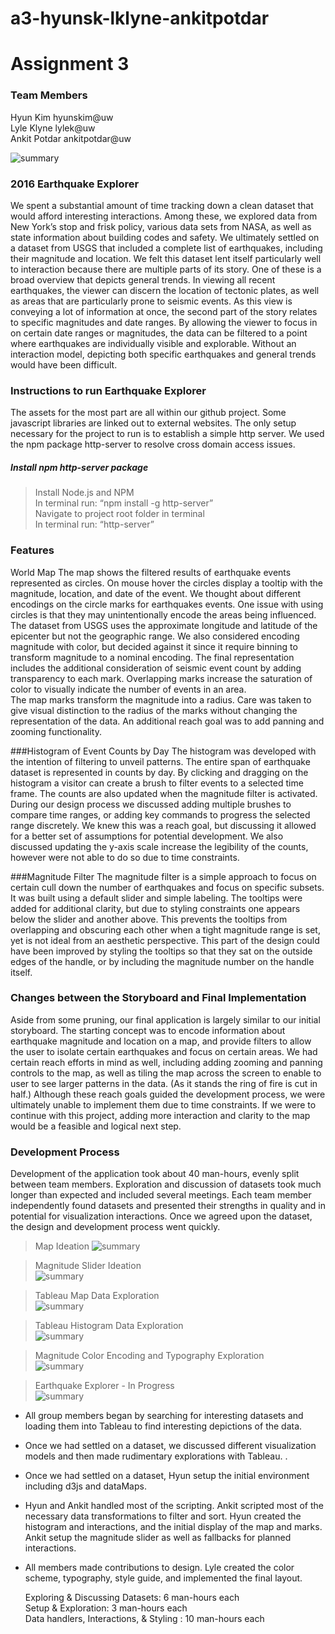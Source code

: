 # a3-hyunsk-lklyne-ankitpotdar

# Assignment 3

### Team Members

Hyun Kim hyunskim@uw  
Lyle Klyne lylek@uw  
Ankit Potdar ankitpotdar@uw  

![summary](https://github.com/CSE512-16S/a3-hyunsk-lklyne-ankitpotdar/blob/dev/readme_assets/final%20visualization.png)

### 2016 Earthquake Explorer

We spent a substantial amount of time tracking down a clean dataset that would afford interesting interactions. Among these, we explored data from New York’s stop and frisk policy, various data sets from NASA, as well as state information about building codes and safety. We ultimately settled on a dataset from USGS that included a complete list of earthquakes, including their magnitude and location. We felt this dataset lent itself particularly well to interaction because there are multiple parts of its story. One of these is a broad overview that depicts general trends. In viewing all recent earthquakes, the viewer can discern the location of tectonic plates, as well as areas that are particularly prone to seismic events. As this view is conveying a lot of information at once, the second part of the story relates to specific magnitudes and date ranges. By allowing the viewer to focus in on certain date ranges or magnitudes, the data can be filtered to a point where earthquakes are individually visible and explorable. Without an interaction model, depicting both specific earthquakes and general trends would have been difficult. 


### Instructions to run Earthquake Explorer
The assets for the most part are all within our github project. Some javascript libraries are linked out to external websites. The only setup necessary for the project to run is to establish a simple http server. We used the npm package http-server to resolve cross domain access issues. 

##### Install npm http-server package
> Install Node.js and NPM   
> In terminal run: “npm install -g http-server”  
> Navigate to project root folder in terminal  
> In terminal run: “http-server”  

### Features
World Map
The map shows the filtered results of earthquake events represented as circles. On mouse hover the circles display a tooltip with the magnitude, location, and date of the event. We thought about different encodings on the circle marks for earthquakes events. One issue with using circles is that they may unintentionally encode the areas being influenced. The dataset from USGS uses the approximate longitude and latitude of the epicenter but not the geographic range. We also considered encoding magnitude with color, but decided against it since it require binning to transform magnitude to a nominal encoding. The final representation includes the additional consideration of seismic event count by adding transparency to each mark. Overlapping marks increase the saturation of color to visually indicate the number of events in an area.  
The map marks transform the magnitude into a radius. Care was taken to give visual distinction to the radius of the marks without changing the representation of the data. An additional reach goal was to add panning and zooming functionality. 

###Histogram of Event Counts by Day
The histogram was developed with the intention of filtering to unveil patterns. The entire span of earthquake dataset is represented in counts by day. By clicking and dragging on the histogram a visitor can create a brush to filter events to a selected time frame. The counts are also updated when the magnitude filter is activated. During our design process we discussed adding multiple brushes to compare time ranges, or adding key commands to progress the selected range discretely. We knew this was a reach goal, but discussing it allowed for a better set of assumptions for potential development. We also discussed updating the y-axis scale increase the legibility of the counts, however were not able to do so due to time constraints. 

###Magnitude Filter 
The magnitude filter is a simple approach to focus on certain cull down the number of earthquakes and focus on specific subsets. It was built using a default slider and simple labeling. The tooltips were added for additional clarity, but due to styling constraints one appears below the slider and another above. This prevents the tooltips from overlapping and obscuring each other when a tight magnitude range is set, yet is not ideal from an aesthetic perspective. This part of the design could have been improved by styling the tooltips so that they sat on the outside edges of the handle, or by including the magnitude number on the handle itself. 



### Changes between the Storyboard and Final Implementation
Aside from some pruning, our final application is largely similar to our initial storyboard. The starting concept was to encode information about earthquake magnitude and location on a map, and provide filters to allow the user to isolate certain earthquakes and focus on certain areas. We had certain reach efforts in mind as well, including adding zooming and panning controls to the map, as well as tiling the map across the screen to enable to user to see larger patterns in the data. (As it stands the ring of fire is cut in half.) Although these reach goals guided the development process, we were ultimately unable to implement them due to time constraints. If we were to continue with this project, adding more interaction and clarity to the map would be a feasible and logical next step.  


### Development Process
Development of the application took about 40 man-hours, evenly split between team members. Exploration and discussion of datasets took much longer than expected and included several meetings. Each team member independently found datasets and presented their strengths in quality and in potential for visualization interactions. Once we agreed upon the dataset, the design and development process went quickly.


> Map Ideation
![summary](https://github.com/CSE512-16S/a3-hyunsk-lklyne-ankitpotdar/blob/dev/readme_assets/map%20markerboard.jpg)
  
> Magnitude Slider Ideation  
![summary](https://github.com/CSE512-16S/a3-hyunsk-lklyne-ankitpotdar/blob/dev/readme_assets/magnitude%20slider%20markerboard.jpg)
  
> Tableau Map Data Exploration  
![summary](https://github.com/CSE512-16S/a3-hyunsk-lklyne-ankitpotdar/blob/dev/readme_assets/tableauExplorationMap.png)  
  
> Tableau Histogram Data Exploration  
![summary](https://github.com/CSE512-16S/a3-hyunsk-lklyne-ankitpotdar/blob/dev/readme_assets/tableauExplorationTimeline.png)  

> Magnitude Color Encoding and Typography Exploration  
![summary](https://github.com/CSE512-16S/a3-hyunsk-lklyne-ankitpotdar/blob/dev/readme_assets/color-style-exploration.png)  

> Earthquake Explorer - In Progress  
![summary](https://github.com/CSE512-16S/a3-hyunsk-lklyne-ankitpotdar/blob/dev/readme_assets/earthquake-wip-1.png)

  

* All group members began by searching for interesting datasets and loading them into Tableau to find interesting depictions of the data. 
* Once we had settled on a dataset, we discussed different visualization models and then made rudimentary explorations with Tableau. . 
* Once we had settled on a dataset, Hyun setup the initial environment including d3js and dataMaps. 
* Hyun and Ankit handled most of the scripting. Ankit scripted most of the necessary data transformations to filter and sort. Hyun created the histogram and interactions, and the initial display of the map and marks. Ankit setup the magnitude slider as well as fallbacks for planned interactions. 
* All members made contributions to design. Lyle created the color scheme, typography, style guide, and implemented the final layout. 

  Exploring & Discussing Datasets: 6 man-hours each  
  Setup & Exploration: 3 man-hours each   
  Data handlers, Interactions, & Styling : 10 man-hours each   

